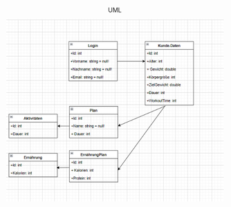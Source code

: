 <center>
  <p>
   UML
  </p>
</center>


![ClasDiagram](https://github.com/ErayAlish/AbschlussProjekt/blob/master/UML.png)
